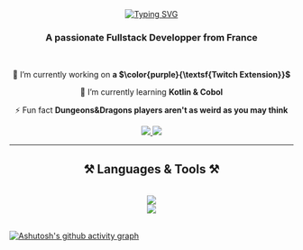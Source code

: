 <div align="center">
  <a href="https://git.io/typing-svg"><img src="https://readme-typing-svg.demolab.com/?font=Fira+Code&weight=600&size=30&pause=300&color=E66D20&center=true&random=false&width=435&lines=Hi+there+!+;I'm+Richard+Cambe" alt="Typing SVG" /></a>
</div>

<h3 align="center"> A passionate Fullstack Developper from France</h3>

<br/>

<div align="center">
  
  🚀 I’m currently working on **a $\color{purple}{\textsf{Twitch Extension}}$**
  
  🦊 I’m currently learning **Kotlin & Cobol**

  ⚡ Fun fact **Dungeons&Dragons players aren't as weird as you may think**
  
</div>

<div align="center">
<a href="mailto:richard.cambe@gmail.com">
  <img src="https://img.shields.io/badge/Gmail-333333?style=for-the-badge&logo=gmail&logoColor=red" />
</a>
<a href="https://www.linkedin.com/in/richard-cambe-925049141/" >
  <img src="https://img.shields.io/badge/LinkedIn-0077B5?style=for-the-badge&logo=linkedin&logoColor=white" />
</a>
</div>

<hr/>

<h2 align="center">⚒️ Languages & Tools ⚒️</h2>
<br/>
<div align="center">
  <a href="https://skillicons.dev">
    <img src="https://skillicons.dev/icons?i=html,css,javascript,python,git,github,bootstrap,figma"> </a><br>
    <img src="https://skillicons.dev/icons?i=androidstudio,c,mysql,php,kotlin,java,obsidian,ableton"> 
  </a>
</div>

<br/>

[![Ashutosh's github activity graph](https://github-readme-activity-graph.vercel.app/graph?username=Richard-Cambe&theme=github)](https://github.com/ashutosh00710/github-readme-activity-graph)




<!---
Richard-Cambe/Richard-Cambe is a ✨ special ✨ repository because its `README.md` (this file) appears on your GitHub profile.
You can click the Preview link to take a look at your changes.
--->

